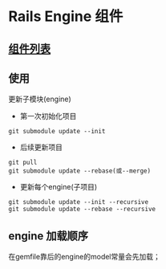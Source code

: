 # Rails Engine 组件

## [组件列表](https://work.design/price)


## 使用

更新子模块(engine)

* 第一次初始化项目
```
git submodule update --init
```

* 后续更新项目
```
git pull
git submodule update --rebase(或--merge) 
```

* 更新每个engine(子项目)
```shell
git submodule update --init --recursive
git submodule update --rebase --recursive
```

## engine 加载顺序
在gemfile靠后的engine的model常量会先加载； 